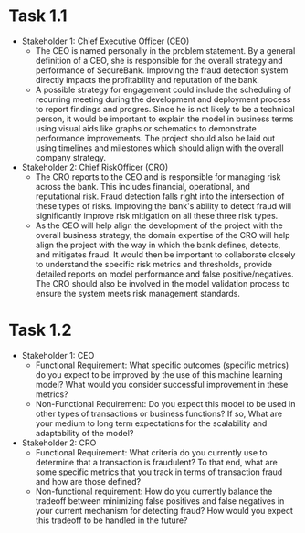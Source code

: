 # Task 1.1
* Stakeholder 1: Chief Executive Officer (CEO) 
  * The CEO is named personally in the problem statement. By a general definition of a CEO, she is
  responsible for the overall strategy and performance of SecureBank. Improving the fraud detection system directly 
  impacts the profitability and reputation of the bank. 
  * A possible strategy for engagement could include the scheduling of recurring meeting during the development and 
  deployment process to report findings and progres. Since he is not likely to be a technical person, it would be 
  important to explain the model in business terms using visual aids like graphs or schematics to demonstrate 
  performance improvements. The project should also be laid out using timelines and milestones which should align with the overall company strategy.
* Stakeholder 2: Chief RiskOfficer (CRO)
  * The CRO reports to the CEO and is responsible for managing risk across the bank. This includes financial, 
  operational, and reputational risk. Fraud detection falls right into the intersection of these types of risks. 
  Improving the bank's ability to detect fraud will significantly improve risk mitigation on all these three risk types.
  * As the CEO will help align the development of the project with the overall business strategy, the domain expertise 
  of the CRO will help align the project with the way in which the bank defines, detects, and mitigates fraud. It would
  then be important to collaborate closely to understand the specific risk metrics and thresholds, provide detailed 
  reports on model performance and false positive/negatives. The CRO should also be involved in the model validation 
  process to ensure the system meets risk management standards.
  
# Task 1.2
* Stakeholder 1: CEO
  * Functional Requirement: What specific outcomes (specific metrics) do you expect to be improved by the use of this 
  machine learning model? What would you consider successful improvement in these metrics?
  * Non-Functional Requirement: Do you expect this model to be used in other types of transactions or business functions? If so, What are your medium to long term expectations for the scalability and adaptability of the model?
* Stakeholder 2: CRO 
  * Functional Requirement: What criteria do you currently use to determine that a transaction is fraudulent? To that end, what are some specific metrics that you track in terms of transaction fraud and how are those defined?
  * Non-functional requirement: How do you currently balance the tradeoff between minimizing false positives and false negatives in your current mechanism for detecting fraud? How would you expect this tradeoff to be handled in the future?
